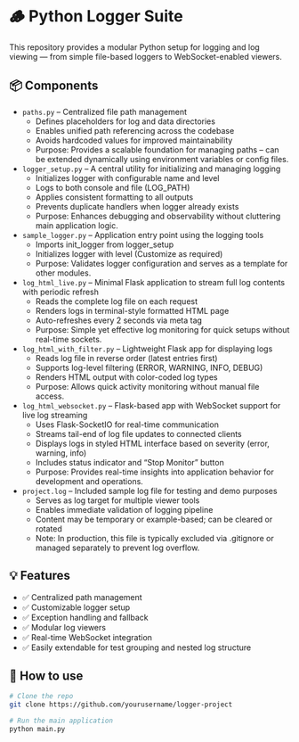 # 🪵 Python Logger Suite

This repository provides a modular Python setup for logging and log viewing — from simple file-based loggers to WebSocket-enabled viewers.

## 📦 Components

- `paths.py` – Centralized file path management
  * Defines placeholders for log and data directories
  * Enables unified path referencing across the codebase
  * Avoids hardcoded values for improved maintainability
  * Purpose: Provides a scalable foundation for managing paths – can be extended dynamically using environment variables or config files.
- `logger_setup.py` – A central utility for initializing and managing logging
  * Initializes logger with configurable name and level
  * Logs to both console and file (LOG_PATH)
  * Applies consistent formatting to all outputs
  * Prevents duplicate handlers when logger already exists
  * Purpose: Enhances debugging and observability without cluttering main application logic.
- `sample_logger.py` – Application entry point using the logging tools
  * Imports init_logger from logger_setup
  * Initializes logger with level (Customize as required)
  * Purpose: Validates logger configuration and serves as a template for other modules.
- `log_html_live.py` – Minimal Flask application to stream full log contents with periodic refresh
  * Reads the complete log file on each request
  * Renders logs in terminal-style formatted HTML page
  * Auto-refreshes every 2 seconds via meta tag
  * Purpose: Simple yet effective log monitoring for quick setups without real-time sockets.
- `log_html_with_filter.py` – Lightweight Flask app for displaying logs
  * Reads log file in reverse order (latest entries first)
  * Supports log-level filtering (ERROR, WARNING, INFO, DEBUG)
  * Renders HTML output with color-coded log types
  * Purpose: Allows quick activity monitoring without manual file access.
- `log_html_websocket.py` – Flask-based app with WebSocket support for live log streaming
  * Uses Flask-SocketIO for real-time communication
  * Streams tail-end of log file updates to connected clients
  * Displays logs in styled HTML interface based on severity (error, warning, info)
  * Includes status indicator and “Stop Monitor” button
  * Purpose: Provides real-time insights into application behavior for development and operations.
- `project.log` – Included sample log file for testing and demo purposes
  * Serves as log target for multiple viewer tools
  * Enables immediate validation of logging pipeline
  * Content may be temporary or example-based; can be cleared or rotated
  * Note: In production, this file is typically excluded via .gitignore or managed separately to prevent log overflow.

## 💡 Features

- ✅ Centralized path management
- ✅ Customizable logger setup
- ✅ Exception handling and fallback
- ✅ Modular log viewers
- ✅ Real-time WebSocket integration
- ✅ Easily extendable for test grouping and nested log structure

## 📁 How to use

```bash
# Clone the repo
git clone https://github.com/yourusername/logger-project

# Run the main application
python main.py
